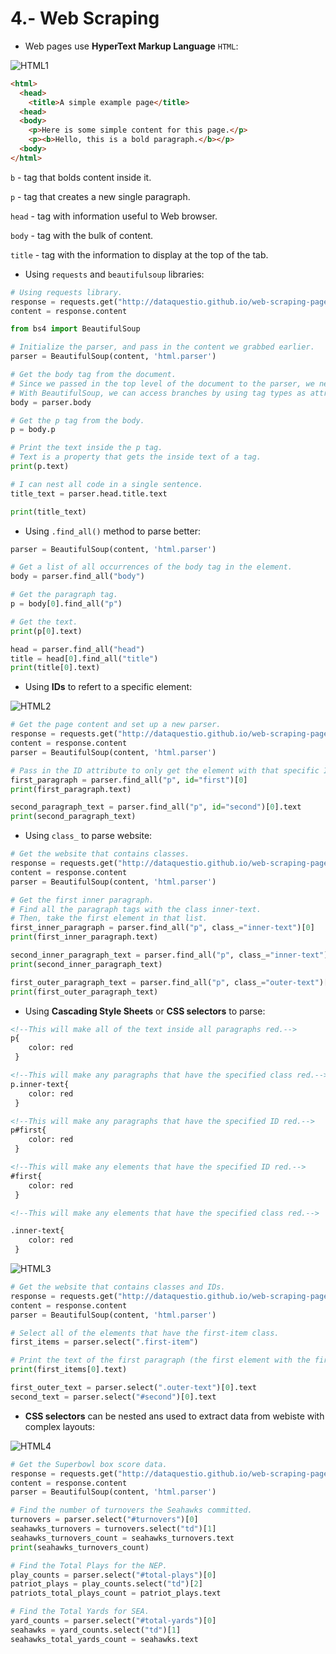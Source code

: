 # 4.- Web Scraping

* Web pages use **HyperText Markup Language** `HTML`:

![HTML1](https://dq-content.s3.amazonaws.com/6ne0anS.png)

```html
<html>
  <head>
    <title>A simple example page</title>
  <head>
  <body>
    <p>Here is some simple content for this page.</p>
    <p><b>Hello, this is a bold paragraph.</b></p>  
  <body>
</html>
```

`b` - tag that bolds content inside it.

`p` - tag that creates a new single paragraph.

`head` - tag with information useful to Web browser.

`body` - tag with the bulk of content.

`title` - tag with the information to display at the top of the tab.

* Using `requests` and `beautifulsoup` libraries:

```python
# Using requests library.
response = requests.get("http://dataquestio.github.io/web-scraping-pages/simple.html")
content = response.content
```

```python
from bs4 import BeautifulSoup

# Initialize the parser, and pass in the content we grabbed earlier.
parser = BeautifulSoup(content, 'html.parser')

# Get the body tag from the document.
# Since we passed in the top level of the document to the parser, we need to pick a branch off of the root.
# With BeautifulSoup, we can access branches by using tag types as attributes.
body = parser.body

# Get the p tag from the body.
p = body.p

# Print the text inside the p tag.
# Text is a property that gets the inside text of a tag.
print(p.text)

# I can nest all code in a single sentence.
title_text = parser.head.title.text

print(title_text)
```

* Using `.find_all()` method to parse better:

```python
parser = BeautifulSoup(content, 'html.parser')

# Get a list of all occurrences of the body tag in the element.
body = parser.find_all("body")

# Get the paragraph tag.
p = body[0].find_all("p")

# Get the text.
print(p[0].text)

head = parser.find_all("head")
title = head[0].find_all("title")
print(title[0].text)
```

* Using **IDs** to refert to a specific element:

![HTML2](https://dq-content.s3.amazonaws.com/WBG4aCQ.png)

```python
# Get the page content and set up a new parser.
response = requests.get("http://dataquestio.github.io/web-scraping-pages/simple_ids.html")
content = response.content
parser = BeautifulSoup(content, 'html.parser')

# Pass in the ID attribute to only get the element with that specific ID.
first_paragraph = parser.find_all("p", id="first")[0]
print(first_paragraph.text)

second_paragraph_text = parser.find_all("p", id="second")[0].text
print(second_paragraph_text)
```

* Using `class_` to parse website:

```python
# Get the website that contains classes.
response = requests.get("http://dataquestio.github.io/web-scraping-pages/simple_classes.html")
content = response.content
parser = BeautifulSoup(content, 'html.parser')

# Get the first inner paragraph.
# Find all the paragraph tags with the class inner-text.
# Then, take the first element in that list.
first_inner_paragraph = parser.find_all("p", class_="inner-text")[0]
print(first_inner_paragraph.text)

second_inner_paragraph_text = parser.find_all("p", class_="inner-text")[1].text
print(second_inner_paragraph_text)

first_outer_paragraph_text = parser.find_all("p", class_="outer-text")[0].text
print(first_outer_paragraph_text)
```

* Using **Cascading Style Sheets** or **CSS selectors** to parse:

```html
<!--This will make all of the text inside all paragraphs red.-->
p{
    color: red
 }

<!--This will make any paragraphs that have the specified class red.-->
p.inner-text{
    color: red
 }

<!--This will make any paragraphs that have the specified ID red.-->
p#first{
    color: red
 }

<!--This will make any elements that have the specified ID red.-->
#first{
    color: red
 }

<!--This will make any elements that have the specified class red.-->

.inner-text{
    color: red
 }
```

![HTML3](https://dq-content.s3.amazonaws.com/uOaCMeY.png)

```python
# Get the website that contains classes and IDs.
response = requests.get("http://dataquestio.github.io/web-scraping-pages/ids_and_classes.html")
content = response.content
parser = BeautifulSoup(content, 'html.parser')

# Select all of the elements that have the first-item class.
first_items = parser.select(".first-item")

# Print the text of the first paragraph (the first element with the first-item class).
print(first_items[0].text)

first_outer_text = parser.select(".outer-text")[0].text
second_text = parser.select("#second")[0].text
```

* **CSS selectors** can be nested ans used to extract data from webiste with complex layouts:

![HTML4](https://dq-content.s3.amazonaws.com/H34hK8I.png)

```python
# Get the Superbowl box score data.
response = requests.get("http://dataquestio.github.io/web-scraping-pages/2014_super_bowl.html")
content = response.content
parser = BeautifulSoup(content, 'html.parser')

# Find the number of turnovers the Seahawks committed.
turnovers = parser.select("#turnovers")[0]
seahawks_turnovers = turnovers.select("td")[1]
seahawks_turnovers_count = seahawks_turnovers.text
print(seahawks_turnovers_count)

# Find the Total Plays for the NEP.
play_counts = parser.select("#total-plays")[0]
patriot_plays = play_counts.select("td")[2]
patriots_total_plays_count = patriot_plays.text

# Find the Total Yards for SEA.
yard_counts = parser.select("#total-yards")[0]
seahawks = yard_counts.select("td")[1]
seahawks_total_yards_count = seahawks.text
```
